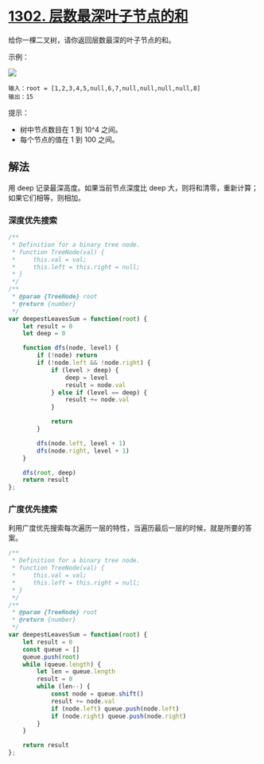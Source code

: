 # [1302. 层数最深叶子节点的和](https://leetcode-cn.com/problems/deepest-leaves-sum/)

给你一棵二叉树，请你返回层数最深的叶子节点的和。

示例：

![](https://assets.leetcode-cn.com/aliyun-lc-upload/uploads/2019/12/28/1483_ex1.png)
```
输入：root = [1,2,3,4,5,null,6,7,null,null,null,null,8]
输出：15
```

提示：

* 树中节点数目在 1 到 10^4 之间。
* 每个节点的值在 1 到 100 之间。

## 解法
用 deep 记录最深高度。如果当前节点深度比 deep 大，则将和清零，重新计算；如果它们相等，则相加。
### 深度优先搜索
```js
/**
 * Definition for a binary tree node.
 * function TreeNode(val) {
 *     this.val = val;
 *     this.left = this.right = null;
 * }
 */
/**
 * @param {TreeNode} root
 * @return {number}
 */
var deepestLeavesSum = function(root) {
    let result = 0
    let deep = 0

    function dfs(node, level) {
        if (!node) return
        if (!node.left && !node.right) {
            if (level > deep) {
                deep = level
                result = node.val
            } else if (level == deep) {
                result += node.val
            }

            return
        }

        dfs(node.left, level + 1)
        dfs(node.right, level + 1)
    }

    dfs(root, deep)
    return result
};
```
### 广度优先搜索
利用广度优先搜索每次遍历一层的特性，当遍历最后一层的时候，就是所要的答案。
```js
/**
 * Definition for a binary tree node.
 * function TreeNode(val) {
 *     this.val = val;
 *     this.left = this.right = null;
 * }
 */
/**
 * @param {TreeNode} root
 * @return {number}
 */
var deepestLeavesSum = function(root) {
    let result = 0
    const queue = []
    queue.push(root)
    while (queue.length) {
        let len = queue.length
        result = 0
        while (len--) {
            const node = queue.shift()
            result += node.val
            if (node.left) queue.push(node.left)
            if (node.right) queue.push(node.right)
        }
    }

    return result
};
```
